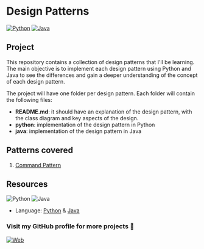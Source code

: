 # Design Patterns

[![Python](https://img.shields.io/badge/Python-3.11+-yellow?style=for-the-badge&logo=python&logoColor=white&labelColor=101010)](https://python.org)
[![Java](https://img.shields.io/badge/Java-17+-orange?style=for-the-badge&logo=java&logoColor=white&labelColor=101010)](https://www.oracle.com/java/)

## Project

This repository contains a collection of design patterns that I'll be learning. The main objective is to implement each design pattern using Python and Java to see the differences and gain a deeper understanding of the concept of each design pattern.

The project will have one folder per design pattern. Each folder will contain the following files:

* **README.md**: it should have an explanation of the design pattern, with the class diagram and key aspects of the design.
* **python**: implementation of the design pattern in Python
* **java**: implementation of the design pattern in Java

## Patterns covered

1. [Command Pattern](https://github.com/dimanu-py/design-patterns/tree/main/command_pattern)

## Resources

![Python](https://img.shields.io/github/stars/python/cpython?label=Python&style=social)
![Java](https://img.shields.io/github/stars/openjdk/jdk?label=Java&style=social)

* Language: [Python](https://www.python.org/) & [Java](https://www.oracle.com/java/)


### Visit my GitHub profile for more projects 🚀

[![Web](https://img.shields.io/badge/GitHub-Dimanu.py-14a1f0?style=for-the-badge&logo=github&logoColor=white&labelColor=101010)](https://github.com/dimanu-py)


